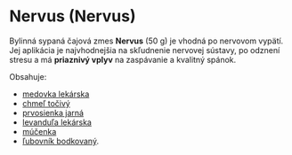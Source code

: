 Nervus (Nervus)
===============

Bylinná sypaná čajová zmes **Nervus** (50 g) je vhodná po nervovom vypätí. Jej
aplikácia je najvhodnejšia na skľudnenie nervovej sústavy, po odznení stresu a
má **priaznivý vplyv** na zaspávanie a kvalitný spánok.

Obsahuje:

* [medovka lekárska](/sip/bylinky/medovka-lekarska)
* [chmeľ točivý](/sip/bylinky/chmel-obycajny)
* [prvosienka jarná](/sip/bylinky/prvosienka-jarna)
* [levanduľa lekárska](/sip/bylinky/levandula-lekarska)
* [múčenka](/sip/bylinky/mucenka)
* [ľubovník bodkovaný](/sip/bylinky/lubovnik-bodkovany).
